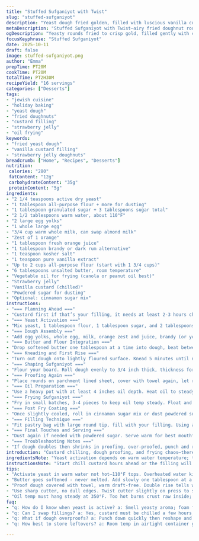 ```yaml
---
title: "Stuffed Sufganiyot with Twist"
slug: "stuffed-sufganiyot"
description: "Yeast dough fried golden, filled with luscious vanilla custard or strawberry jelly. The dough enriched with brandy and orange zest for depth. Proper fermentation crucial for airy texture. Frying at steady 350°F oil temp ensures crisp exterior and fluffy middle. Filling technique using pastry bag prevents mess. Toss in cinnamon sugar after frying or dust with powdered sugar for that classic finish. Substitute orange brandy for rum, or dairy milk with almond milk for twists. Perfect for holiday baking chaos and eager hands needing quick wins."
metaDescription: "Stuffed Sufganiyot with Twist—airy fried doughnut rounds filled with thick vanilla custard or vibrant strawberry jelly; brandy, orange zest heighten flavor layers."
ogDescription: "Yeasty rounds fried to crisp gold, filled gently with chilled custard or sweet jelly. Orange zest and brandy add depth. Watch proofing and oil temp for best texture."
focusKeyphrase: "Stuffed Sufganiyot"
date: 2025-10-11
draft: false
image: stuffed-sufganiyot.png
author: "Emma"
prepTime: PT20M
cookTime: PT20M
totalTime: PT2H30M
recipeYield: "16 servings"
categories: ["Desserts"]
tags:
- "jewish cuisine"
- "holiday baking"
- "yeast dough"
- "fried doughnuts"
- "custard filling"
- "strawberry jelly"
- "oil frying"
keywords:
- "fried yeast dough"
- "vanilla custard filling"
- "strawberry jelly doughnuts"
breadcrumb: ["Home", "Recipes", "Desserts"]
nutrition: 
 calories: "280"
 fatContent: "12g"
 carbohydrateContent: "35g"
 proteinContent: "5g"
ingredients:
- "2 1/4 teaspoons active dry yeast"
- "1 tablespoon all-purpose flour + more for dusting"
- "1 tablespoon granulated sugar + 3 tablespoons sugar total"
- "2 1/2 tablespoons warm water, about 110°F"
- "2 large egg yolks"
- "1 whole large egg"
- "3/4 cup warm whole milk, can swap almond milk"
- "Zest of 1 orange"
- "1 tablespoon fresh orange juice"
- "1 tablespoon brandy or dark rum alternative"
- "1 teaspoon kosher salt"
- "1 teaspoon pure vanilla extract"
- "Up to 2 cups all-purpose flour (start with 1 3/4 cups)"
- "6 tablespoons unsalted butter, room temperature"
- "Vegetable oil for frying (canola or peanut oil best)"
- "Strawberry jelly"
- "Vanilla custard (chilled)"
- "Powdered sugar for dusting"
- "Optional: cinnamon sugar mix"
instructions:
- "=== Planning Ahead ==="
- "Custard first if that’s your filling, it needs at least 2-3 hours chilling to thicken. Don’t skimp, lukewarm custard = sloppy filling later. Jelly can wait. Set that refrigeration timer right now."
- "=== Yeast Activation ==="
- "Mix yeast, 1 tablespoon flour, 1 tablespoon sugar, and 2 tablespoons warm water in stand mixer bowl fitted with dough hook. Warm, not hot water wakes yeast, smells yeasty in 5 to 7 minutes, foamy surface shows it’s alive."
- "=== Dough Assembly ==="
- "Add egg yolks, whole egg, milk, orange zest and juice, brandy (or your swap), salt, vanilla extract, and 2 cups minus 1 tablespoon sugar. Low speed mix just until combined—forget rushing, want the dough shaggy not stiff."
- "=== Butter and Flour Integration ==="
- "Drop softened butter one tablespoon at a time into dough, beat between additions. Little butter lumps in dough okay, melts on kneading. Slowly add remaining flour, stopping when dough pulls cleanly from bowl sides and climbs hook. Stop. Might be shy of full 2 cups. Dough softness key. Too much flour? Dry mess, no puff."
- "=== Kneading and First Rise ==="
- "Turn out dough onto lightly floured surface. Knead 5 minutes until non-sticky, smooth but yielding. Butter a bowl with soft butter, roll dough ball over surface to coat well. Cover loosely with breathable towel, store in warm draft-free zone. Double rise signals readiness. Usually 1 1/2 hours but watch, not clock."
- "=== Shaping Sufganiyot ==="
- "Flour your board. Roll dough evenly to 3/4 inch thick, thickness for puff and filling room, thinner means dense or collapse. Use a sharp 2-inch round cutter, press and twist slightly to seal edges for neat rounds. No dull edges—turtle shapes not attractive. Re-roll scraps once. Toss any extra."
- "=== Proofing Again ==="
- "Place rounds on parchment lined sheet, cover with towel again, let rest 40-50 minutes. They puff but won’t double. Look for soft, almost pillowy feel, slight spring back on touch."
- "=== Oil Preparation ==="
- "Use a heavy pot with at least 4 inches oil depth. Heat oil to steady 350°F—no thermometer? Test with small dough flake; quick steady bubbling, golden in a minute means ready. Overheated? Burns outside raw inside; too cool? Greasy, soggy treats."
- "=== Frying Sufganiyot ==="
- "Fry in small batches, 3-4 pieces to keep oil temp steady. Float and color in about 60 seconds per side. Color cues: golden, no pale yellow. Drain on paper towels immediately. Best texture while warm. "
- "=== Post Fry Coating ==="
- "Once slightly cooled, roll in cinnamon sugar mix or dust powdered sugar lightly. Sticky sugar easier on warm dough; cooling too long means sugar won’t stick well."
- "=== Filling Technique ==="
- "Fit pastry bag with large round tip, fill with your filling. Using a tall glass to hold bag steady helps with control. Poke clean hole center, pipe filling until puff swells slightly or juice escapes. Be gentle—too much filling bursts dough."
- "=== Final Touches and Serving ==="
- "Dust again if needed with powdered sugar. Serve warm for best mouthfeel. Filling cold can cool dough quickly. Everyone loves that contrast."
- "=== Troubleshooting Notes ==="
- "If dough doubles then shrinks in proofing, over-proofed, punch and reshape quickly. Oil smoking? Too hot, reduce heat immediately or pull off heat briefly. Dumb cutter edges? Use sharp knife or thin metal ring instead."
introduction: "Custard chilling, dough proofing, and frying chaos—there’s art to these airy poofs. Learned the hard way: no custard rush, no skipping yeast bloom. Orange zest and brandy tang hits unexpectedly, not cloying. Sharp cutter edge is non-negotiable, sloppy rounds turn into doughy blobs or worse, 'turtles'. Heat oil precisely or risk oillogged mess. Fried tight, golden on both sides, drain on paper towels while you prep your filling. Filling too soon? Splatter. Too late? Dough cools, filling feels odd. Familiar scents of citrus, deep fried bread, vanilla custard linger through the kitchen. Worth the patience—trust me. "
ingredientsNote: "Yeast activation depends on warm water temperature; too hot kills yeast, too cold slows rise. Butter should be softened, not melted, for even incorporation. Orange zest and brandy can be swapped—try limoncello for a sharper citrus or rum for deeper flavor. Flour amount varies with humidity; go by feel not exact cups. Milk alternative like almond milk works if dairy-free, but alters richness. Sugar can be reduced or replaced but expect texture change. Frying oil choice matters—neutral oils with high smoke points preferred. Cinnamon sugar coating adds warm spice but sugar alone dusting works well. Filling temperature key—chilled custard thick, jelly room temp."
instructionsNote: "Start chill custard hours ahead or the filling will fail big time. Yeast bloom visible as thick foam and yeasty aroma, do not rush this. Butter lumps in dough okay, kneading irons them out. Dough softness and elasticity judged by touch, sticky is bad, stiff is limiting rise. Roll dough evenly for consistent poofs. Use sharp cutter and twist to seal edges or fillings leak during frying. Proof rounds after cutting but before frying so dough gets light, but watch closely—over proofing ruins texture. Oil temperature exact 350°F ensures crispy outside inside soft. Test oil temp without thermometer using dough flake method. Fry small batches, too many cool oil. Fill doughnuts from center with pastry bag—pierce dough first for neat filling insertion. Dust with sugar immediately while warm for best adhesion. Serve fresh; leftovers lose that magic crunch and fill combo."
tips:
- "Activate yeast in warm water not hot—110°F tops. Overheated water kills yeast fast; under too slow rise takes forever. Look for foamy yeast surface, smells yeasty like bread proof. Mix flour and sugar well before adding water. Timing 5 to 7 minutes max here. No fake bubbles."
- "Butter goes softened - never melted. Add slowly one tablespoon at a time. Dough looks lumpy after each addition, okay. Kneading melts lumps later. Flour varies—humidity messes with exact cups. Dough needs to pull clean from bowl sides, sticky means add flour bit by bit, stiff means cut flour down. Dough feel guides best, not measuring obsession."
- "Proof dough covered with towel, warm draft-free. Double rise tells when ready but watch texture—if shrinks, it’s overproofed. Punch down quickly. Airy dough feels light, soft spring back, not mush. Use your fingers, light touch critical here. Proof temps matter too, aim 75-80°F environment for ideal activity."
- "Use sharp cutter, no dull edges. Twist cutter slightly on press to seal edges or filling seeps during frying. No turtle shapes or odd rounds—those traps catch oil, burst doughnuts, sloppy. Re-roll scraps once only, then toss excess. Thickness must be 3/4 inch exactly, thinner for puff and filling room, thicker means dense."
- "Oil temp must hang steady at 350°F. Too hot burns crust raw inside; too cool soaks oil, limp doughnuts. No thermometer? Drop small dough flake in, steady bubbling, golden in 60 seconds means ready. Fry 3-4 pieces max per batch. Drain on paper towels immediately to stop oil soaking. Serve warm, sugar sticks better when dough still warm."
faq:
- "q: How do I know when yeast is active? a: Smell yeasty aroma; foam forms in 5 to 7 minutes on water surface. Water temp matters—too hot kills, too cold no foam. Look for thick bubbles that don’t burst quick. If no foam, discard yeast and restart. Wait times vary with room temp."
- "q: Can I swap fillings? a: Yes, custard must be chilled a few hours, thick texture avoids runny filling. Jelly easier, room temp ok. Custard rushed equals sloppy mess. For dairy-free, almond milk replaces whole milk but expect different mouthfeel. Brandy swap with rum or limoncello for citrus twist. Fruit jams work too."
- "q: What if dough overproofs? a: Punch down quickly then reshape and proof again briefly. Overproofed dough smells sour, collapses when poked. Leads to flat, heavy sufganiyot. Keep environment warm, not hot. Use brief rests not long slow ones. Watch dough texture over clock."
- "q: How best to store leftovers? a: Room temp in airtight container good for a day. Refrigerate fills texture firmer, custard thickens but dough gets tougher. Reheat briefly in toaster oven for crisp outside; microwave clogs crust fast. Freeze only if no immediate use, but fresh always preferred for crunch and softness."

---
```

